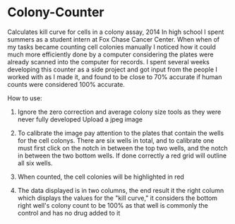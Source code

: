 # Colony-Counter
Calculates kill curve for cells in a colony assay, 2014
In high school I spent summers as a student intern at Fox Chase Cancer Center. When when of my tasks became counting cell colonies manually I noticed how it could much more efficiently done by a computer considering the plates were already scanned into the computer for records. I spent several weeks developing this counter as a side project and got input from the people I worked with as I made it, and found to be close to 70% accurate if human counts were considered 100% accurate.

How to use:

1) Ignore the zero correction and average colony size tools as they were never fully developed
Upload a jpeg image

2) To calibrate the image pay attention to the plates that contain the wells for the cell colonys. There are six wells in total, and to calibrate one must first click on the notch in between the top two wells, and the notch in between the two bottom wells. If done correctly a red grid will outline all six wells. 

3) When counted, the cell colonies will be highlighted in red

4) The data displayed is in two columns, the end result it the right column which displays the values for the "kill curve," it considers the bottom right well's colony count to be 100% as that well is commonly the control and has no drug added to it
